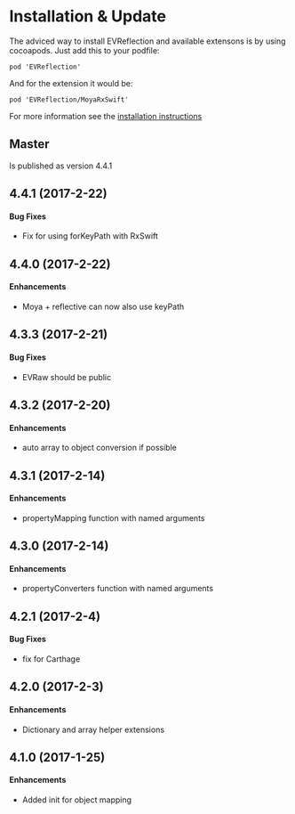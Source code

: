 # Installation & Update

The adviced way to install EVReflection and available extensons is by using cocoapods. Just add this to your podfile:

```
pod 'EVReflection'
```

And for the extension it would be:

```
pod 'EVReflection/MoyaRxSwift'
```

For more information see the [installation instructions](https://github.com/evermeer/EVReflection#using-evreflection-in-your-own-app)

## Master

Is published as version 4.4.1

## 4.4.1 (2017-2-22)

#### Bug Fixes

* Fix for using forKeyPath with RxSwift

## 4.4.0 (2017-2-22)

#### Enhancements

* Moya + reflective can now also use keyPath

## 4.3.3 (2017-2-21)

#### Bug Fixes

* EVRaw should be public

## 4.3.2 (2017-2-20)

#### Enhancements

* auto array to object conversion if possible

## 4.3.1 (2017-2-14)

#### Enhancements

* propertyMapping function with named arguments

## 4.3.0 (2017-2-14)

#### Enhancements

* propertyConverters function with named arguments

## 4.2.1 (2017-2-4)

#### Bug Fixes

* fix for Carthage

## 4.2.0 (2017-2-3)

#### Enhancements

* Dictionary and array helper extensions

## 4.1.0 (2017-1-25)

#### Enhancements

* Added init for object mapping

